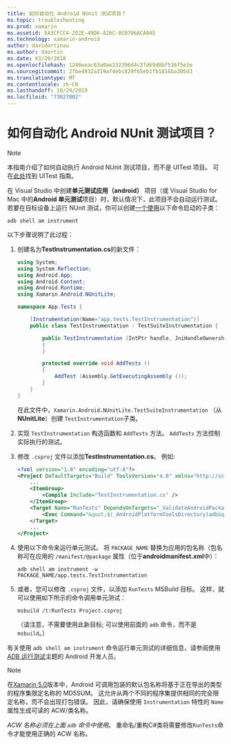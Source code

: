 ```yaml
---
title: 如何自动化 Android NUnit 测试项目？
ms.topic: troubleshooting
ms.prod: xamarin
ms.assetid: EA3CFCC4-2D2E-49D6-A26C-8C0706ACA045
ms.technology: xamarin-android
author: davidortinau
ms.author: daortin
ms.date: 03/29/2018
ms.openlocfilehash: 1246eeac63a0ae232396d4c2fd69d8bf516f5e3e
ms.sourcegitcommit: 2fbe4932a319af4ebc829f65eb1fb1816ba305d3
ms.translationtype: MT
ms.contentlocale: zh-CN
ms.lasthandoff: 10/29/2019
ms.locfileid: "73027002"
---
```

# <a name="how-do-i-automate-an-android-nunit-test-project"></a>如何自动化 Android NUnit 测试项目？

> [!NOTE]
> 本指南介绍了如何自动执行 Android NUnit 测试项目，而不是 UITest 项目。 可在[此处](https://docs.microsoft.com/appcenter/test-cloud/preparing-for-upload/xamarin-android-uitest)找到 UITest 指南。

在 Visual Studio 中创建**单元测试应用（android）** 项目（或 Visual Studio for Mac 中的**Android 单元测试**项目）时，默认情况下，此项目不会自动运行测试。
若要在目标设备上运行 NUnit 测试，你可以创建[一个使用](xref:Android.App.Instrumentation)以下命令启动的子类： 

```shell
adb shell am instrument 
```

以下步骤说明了此过程：

1. 创建名为**TestInstrumentation.cs**的新文件： 

    ```cs 
    using System;
    using System.Reflection;
    using Android.App;
    using Android.Content;
    using Android.Runtime;
    using Xamarin.Android.NUnitLite;

    namespace App.Tests {

        [Instrumentation(Name="app.tests.TestInstrumentation")]
        public class TestInstrumentation : TestSuiteInstrumentation {

            public TestInstrumentation (IntPtr handle, JniHandleOwnership transfer) : base (handle, transfer)
            {
            }

            protected override void AddTests ()
            {
                AddTest (Assembly.GetExecutingAssembly ());
            }
        }
    }
    ```

    在此文件中，`Xamarin.Android.NUnitLite.TestSuiteInstrumentation` （从**NUnitLite**）创建 `TestInstrumentation`子类。

2. 实现 `TestInstrumentation` 构造函数和 `AddTests` 方法。 `AddTests` 方法控制实际执行的测试。

3. 修改 `.csproj` 文件以添加**TestInstrumentation.cs**。 例如:

    ```xml
    <?xml version="1.0" encoding="utf-8"?>
    <Project DefaultTargets="Build" ToolsVersion="4.0" xmlns="http://schemas.microsoft.com/developer/msbuild/2003">
        ...
        <ItemGroup>
            <Compile Include="TestInstrumentation.cs" />
        </ItemGroup>
        <Target Name="RunTests" DependsOnTargets="_ValidateAndroidPackageProperties">
            <Exec Command="&quot;$(_AndroidPlatformToolsDirectory)adb&quot; $(AdbTarget) $(AdbOptions) shell am instrument -w $(_AndroidPackage)/app.tests.TestInstrumentation" />
        </Target>
        ...
    </Project>
    ```

4. 使用以下命令来运行单元测试。 将 `PACKAGE_NAME` 替换为应用的包名称（包名称可在应用的 `/manifest/@package` 属性（位于**androidmanifest.xml**中）：

    ```shell
    adb shell am instrument -w PACKAGE_NAME/app.tests.TestInstrumentation
    ```

5. 或者，您可以修改 `.csproj` 文件，以添加 `RunTests` MSBuild 目标。 这样，就可以使用如下所示的命令调用单元测试：

    ```shell
    msbuild /t:RunTests Project.csproj
    ```

    （请注意，不需要使用此新目标; 可以使用前面的 `adb` 命令，而不是 `msbuild`。）

有关使用 `adb shell am instrument` 命令运行单元测试的详细信息，请参阅使用[ADB 运行测试](https://developer.android.com/studio/test/command-line.html#RunTestsDevice)主题的 Android 开发人员。

> [!NOTE]
> 在[Xamarin 5.0](https://github.com/xamarin/release-notes-archive/blob/master/release-notes/android/xamarin.android_5/xamarin.android_5.1/index.md#Android_Callable_Wrapper_Naming)版本中，Android 可调用包装的默认包名称将基于正在导出的类型的程序集限定名称的 MD5SUM。 这允许从两个不同的程序集提供相同的完全限定名称，而不会出现打包错误。 因此，请确保使用 `Instrumentation` 特性的 `Name` 属性生成可读的 ACW/类名称。

_ACW 名称必须在上面 `adb` 命令中使用_。
重命名/重构C#类将需要修改`RunTests`命令才能使用正确的 ACW 名称。
